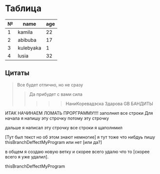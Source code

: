 # Таблица
|№|name|age|
-|-----|---|
1|kamila|22
2|abibuba|17
3|kulebyaka|1
4|lusia|32

## Цитаты 
> Все будет отлично, но не сразу
>>Да прибудет с вами сила
>>>>>НаниКоревадэска
>>>>Здарова GB БАНДИТЫ

ИТАК НАЧИНАЕМ ЛОМАТЬ ПРОРГРАММУ!!!!
заполнил все строки
Для начала я напишу эту строчку
потому эту строчку

дальше я написал эту строчку
все строки я щаполнмил

[Тут был текст но об этом знают немногие] я тут тоже что нибдуь пишу
thisBranchDeffectMyProgram
или нет [или да?]

в общем я создаю новую ветку и скорее всего удалю что то [скорее всего я уже удалил].

thisBranchDeffectMyProgram